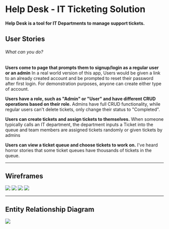 # Help Desk - IT Ticketing Solution

**Help Desk is a tool for IT Departments to manage support tickets.**


## User Stories

###### What can you do?

**Users come to page that prompts them to signup/login as a regular user or an admin** In a real world version of this app, Users would be given a link to an already created account and be prompted to reset their password after first login. For demonstration purposes, anyone can create either type of account.

**Users have a role, such as "Admin" or "User" and have different CRUD operations based on their role.** Admins have full CRUD functionality, while regular users can't delete tickets, only change their status to "Completed".

**Users can create tickets and assign tickets to themselves.** When someone typically calls an IT department, the department inputs a Ticket into the queue and team members are assigned tickets randomly or given tickets by admins

**Users can view a ticket queue and choose tickets to work on.** I've heard horror stories that some ticket queues have thousands of tickets in the queue.


---

## Wireframes

<img src="https://i.imgur.com/qbZLzso.png">


<img src="https://i.imgur.com/C53tdKg.png">


<img src="https://i.imgur.com/38RPt9Q.png">


<img src="https://i.imgur.com/yycIF0b.png">


---

## Entity Relationship Diagram

<img src="https://i.imgur.com/wQe2rKv.png">
